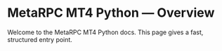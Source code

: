 # MetaRPC MT4 Python — Overview

Welcome to the MetaRPC MT4 Python docs. This page gives a fast, structured entry point.
